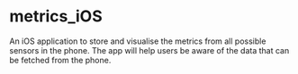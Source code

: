 # metrics_iOS
An iOS application to store and visualise the metrics from all possible sensors in the phone. The app will help users be aware of the data that can be fetched from the phone.
